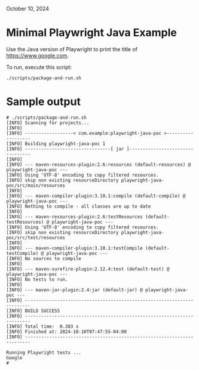 October 10, 2024


# Minimal Playwright Java Example

Use the Java version of Playwright to 
print the title of https://www.google.com.

To run, execute this script:

    ./scripts/package-and-run.sh


# Sample output

    # ./scripts/package-and-run.sh
    [INFO] Scanning for projects...
    [INFO]
    [INFO] ------------------< com.example:playwright-java-poc >-------------------
    [INFO] Building playwright-java-poc 1
    [INFO] --------------------------------[ jar ]---------------------------------
    [INFO]
    [INFO] --- maven-resources-plugin:2.6:resources (default-resources) @ playwright-java-poc ---
    [INFO] Using 'UTF-8' encoding to copy filtered resources.
    [INFO] skip non existing resourceDirectory playwright-java-poc/src/main/resources
    [INFO]
    [INFO] --- maven-compiler-plugin:3.10.1:compile (default-compile) @ playwright-java-poc ---
    [INFO] Nothing to compile - all classes are up to date
    [INFO]
    [INFO] --- maven-resources-plugin:2.6:testResources (default-testResources) @ playwright-java-poc ---
    [INFO] Using 'UTF-8' encoding to copy filtered resources.
    [INFO] skip non existing resourceDirectory playwright-java-poc/src/test/resources
    [INFO]
    [INFO] --- maven-compiler-plugin:3.10.1:testCompile (default-testCompile) @ playwright-java-poc ---
    [INFO] No sources to compile
    [INFO]
    [INFO] --- maven-surefire-plugin:2.12.4:test (default-test) @ playwright-java-poc ---
    [INFO] No tests to run.
    [INFO]
    [INFO] --- maven-jar-plugin:2.4:jar (default-jar) @ playwright-java-poc ---
    [INFO] ------------------------------------------------------------------------
    [INFO] BUILD SUCCESS
    [INFO] ------------------------------------------------------------------------
    [INFO] Total time:  0.383 s
    [INFO] Finished at: 2024-10-10T07:47:55-04:00
    [INFO] ------------------------------------------------------------------------
    
    Running Playwright tests ...
    Google
    # 